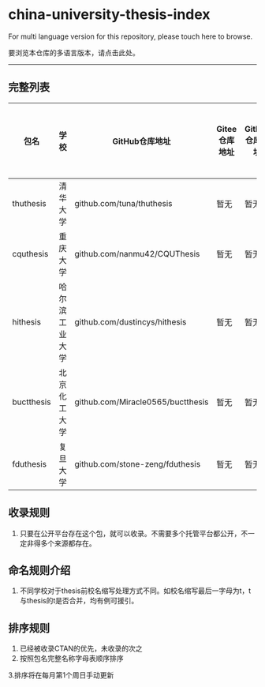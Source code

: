 # china-university-thesis-index

For multi language version for this repository, please touch here to browse.

要浏览本仓库的多语言版本，请点击此处。

---

## 完整列表

| 包名       | 学校           | GitHub仓库地址                    | Gitee仓库地址 | GitLab仓库地址 | CTAN仓库地址            | 已被学校承认 |
| ---------- | -------------- | --------------------------------- | ------------- | -------------- | ----------------------- | ------------ |
| thuthesis  | 清华大学       | github.com/tuna/thuthesis         | 暂无          | 暂无           | ctan.org/pkg/thuthesis  |              |
| cquthesis  | 重庆大学       | github.com/nanmu42/CQUThesis      | 暂无          | 暂无           | ctan.org/pkg/cquthesis  |              |
| hithesis   | 哈尔滨工业大学 | github.com/dustincys/hithesis     | 暂无          | 暂无           | ctan.org/pkg/hithesis   |              |
| buctthesis | 北京化工大学   | github.com/Miracle0565/buctthesis | 暂无          | 暂无           | ctan.org/pkg/buctthesis | 暂未承认     |
| fduthesis  | 复旦大学       | github.com/stone-zeng/fduthesis   | 暂无          | 暂无           |                         |              |

## 收录规则
1. 只要在公开平台存在这个包，就可以收录。不需要多个托管平台都公开，不一定非得多个来源都存在。

## 命名规则介绍

1. 不同学校对于thesis前校名缩写处理方式不同。如校名缩写最后一字母为t，t与thesis的t是否合并，均有例可援引。

## 排序规则

1. 已经被收录CTAN的优先，未收录的次之
2. 按照包名完整名称字母表顺序排序

3.排序将在每月第1个周日手动更新
